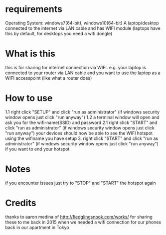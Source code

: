 # requirements
Operating System: windows7(64-bit), windows10(64-bit)
A laptop/desktop connected to the internet via LAN cable and has WIFI module (laptops have this by default, for desktops you need a wifi dongle)

# What is this

this is for sharing for internet connection via WIFI.
e.g. your laptop is connected to your router via LAN cable and you want to use the laptop as a WIFI accesspoint (like what a router does)

# How to use

1.1 right click "SETUP" and click "run as administrator" (if windows security window opens just click "run anyway")
1.2 a terminal window will open and ask you for the wifi-name(SSID) and password
2.1 right click "START" and click "run as administrator" (if windows security window opens just click "run anyway") your devices should now be able to see the WIFI hotspot using the wifiname you have setup
3. right click "START" and click "run as administrator" (if windows security window opens just click "run anyway") if you want to end your hotspot

# Notes

if you encounter issues just try to "STOP" and "START" the hotspot again

# Credits

thanks to aaron medina of http://fledglingsnook.com/works/
for sharing these to me back in 2015 when we needed a wifi connection for our phones back in our apartment in Tokyo

